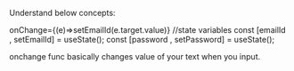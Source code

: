  
 Understand below concepts:

 onChange={(e)=>setEmailId(e.target.value)}
//state variables
  const [emailId , setEmailId] = useState();
  const [password , setPassword] = useState();

onchange func basically changes value of your text when you input.